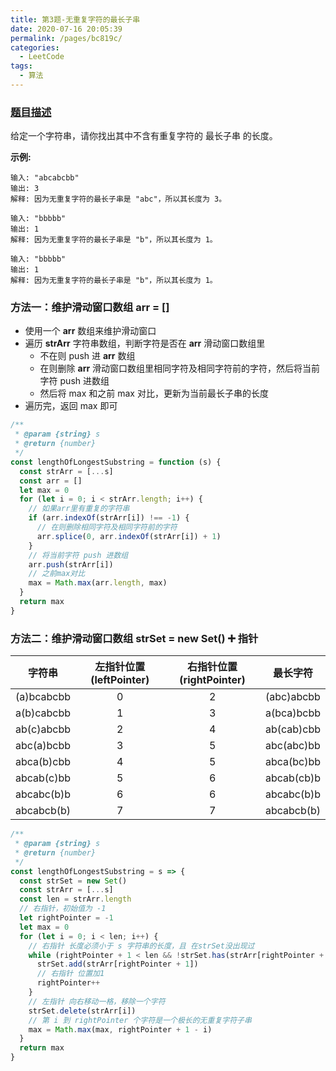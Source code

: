 ```yaml
---
title: 第3题-无重复字符的最长子串
date: 2020-07-16 20:05:39
permalink: /pages/bc819c/
categories:
  - LeetCode
tags:
  - 算法
---
```


### [题目描述](https://leetcode-cn.com/problems/longest-substring-without-repeating-characters/)

给定一个字符串，请你找出其中不含有重复字符的 最长子串 的长度。

<!-- more -->

**示例:**

```
输入: "abcabcbb"
输出: 3
解释: 因为无重复字符的最长子串是 "abc"，所以其长度为 3。
```

```
输入: "bbbbb"
输出: 1
解释: 因为无重复字符的最长子串是 "b"，所以其长度为 1。
```

```
输入: "bbbbb"
输出: 1
解释: 因为无重复字符的最长子串是 "b"，所以其长度为 1。
```

### 方法一：维护滑动窗口数组 arr = []

- 使用一个 **arr** 数组来维护滑动窗口
- 遍历 **strArr** 字符串数组，判断字符是否在 **arr** 滑动窗口数组里
  - 不在则 push 进 **arr** 数组
  - 在则删除 **arr** 滑动窗口数组里相同字符及相同字符前的字符，然后将当前字符 push 进数组
  - 然后将 max 和之前 max 对比，更新为当前最长子串的长度
- 遍历完，返回 max 即可

```JavaScript
/**
 * @param {string} s
 * @return {number}
 */
const lengthOfLongestSubstring = function (s) {
  const strArr = [...s]
  const arr = []
  let max = 0
  for (let i = 0; i < strArr.length; i++) {
    // 如果arr里有重复的字符串
    if (arr.indexOf(strArr[i]) !== -1) {
      // 在则删除相同字符及相同字符前的字符
      arr.splice(0, arr.indexOf(strArr[i]) + 1)
    }
    // 将当前字符 push 进数组
    arr.push(strArr[i])
    // 之前max对比
    max = Math.max(arr.length, max)
  }
  return max
}
```

### 方法二：维护滑动窗口数组 strSet = new Set() ➕ 指针

|   字符串   | 左指针位置(leftPointer) | 右指针位置(rightPointer) |  最长字符  |
| :--------: | :---------------------: | :----------------------: | :--------: |
| (a)bcabcbb |            0            |            2             | (abc)abcbb |
| a(b)cabcbb |            1            |            3             | a(bca)bcbb |
| ab(c)abcbb |            2            |            4             | ab(cab)cbb |
| abc(a)bcbb |            3            |            5             | abc(abc)bb |
| abca(b)cbb |            4            |            5             | abca(bc)bb |
| abcab(c)bb |            5            |            6             | abcab(cb)b |
| abcabc(b)b |            6            |            6             | abcabc(b)b |
| abcabcb(b) |            7            |            7             | abcabcb(b) |

```JavaScript
/**
 * @param {string} s
 * @return {number}
 */
const lengthOfLongestSubstring = s => {
  const strSet = new Set()
  const strArr = [...s]
  const len = strArr.length
  // 右指针，初始值为 -1
  let rightPointer = -1
  let max = 0
  for (let i = 0; i < len; i++) {
    // 右指针 长度必须小于 s 字符串的长度，且 在strSet没出现过
    while (rightPointer + 1 < len && !strSet.has(strArr[rightPointer + 1])) {
      strSet.add(strArr[rightPointer + 1])
      // 右指针 位置加1
      rightPointer++
    }
    // 左指针 向右移动一格，移除一个字符
    strSet.delete(strArr[i])
    // 第 i 到 rightPointer 个字符是一个极长的无重复字符子串
    max = Math.max(max, rightPointer + 1 - i)
  }
  return max
}
```
